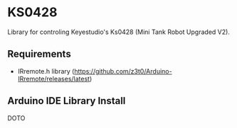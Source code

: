 # KS0428

Library for controling Keyestudio's Ks0428 (Mini Tank Robot Upgraded V2).

## Requirements 
 - IRremote.h library (https://github.com/z3t0/Arduino-IRremote/releases/latest)

## Arduino IDE Library Install
 DOTO
